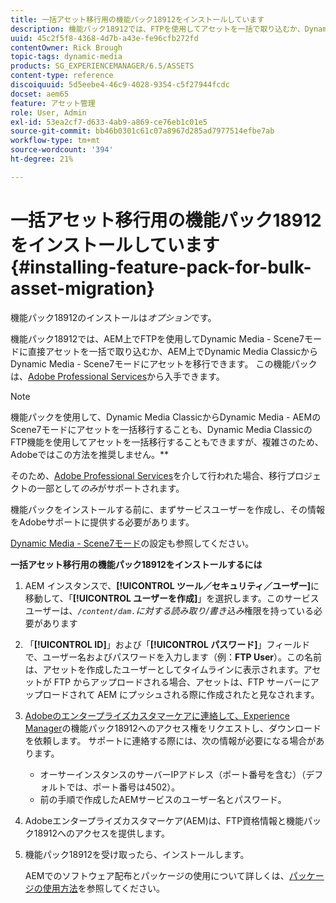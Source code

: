 ```yaml
---
title: 一括アセット移行用の機能パック18912をインストールしています
description: 機能パック18912では、FTPを使用してアセットを一括で取り込むか、Dynamic Media ClassicからAEM上のDynamic Mediaにアセットを移行できます。 このオプションの機能パックは、アドビサポートから入手できます。
uuid: 45c2f5f8-4368-4d7b-a43e-fe96cfb272fd
contentOwner: Rick Brough
topic-tags: dynamic-media
products: SG_EXPERIENCEMANAGER/6.5/ASSETS
content-type: reference
discoiquuid: 5d5eebe4-46c9-4028-9354-c5f27944fcdc
docset: aem65
feature: アセット管理
role: User, Admin
exl-id: 53ea2cf7-d633-4ab9-a869-ce76eb1c01e5
source-git-commit: bb46b0301c61c07a8967d285ad7977514efbe7ab
workflow-type: tm+mt
source-wordcount: '394'
ht-degree: 21%

---
```


# 一括アセット移行用の機能パック18912をインストールしています{#installing-feature-pack-for-bulk-asset-migration}

機能パック18912のインストールは&#x200B;*オプション*&#x200B;です。

機能パック18912では、AEM上でFTPを使用してDynamic Media - Scene7モードに直接アセットを一括で取り込むか、AEM上でDynamic Media ClassicからDynamic Media - Scene7モードにアセットを移行できます。 この機能パックは、[Adobe Professional Services](https://www.adobe.com/jp/experience-cloud/consulting-services.html)から入手できます。

>[!NOTE]
>
>機能パックを使用して、Dynamic Media ClassicからDynamic Media - AEMのScene7モードにアセットを一括移行することも、Dynamic Media ClassicのFTP機能を使用してアセットを一括移行することもできますが、複雑さのため、Adobeではこの方法を推奨しません。**
>
>そのため、[Adobe Professional Services](https://www.adobe.com/experience-cloud/consulting-services.html)を介して行われた場合、移行プロジェクトの一部として&#x200B;*のみ*&#x200B;がサポートされます。

機能パックをインストールする前に、まずサービスユーザーを作成し、その情報をAdobeサポートに提供する必要があります。

[Dynamic Media - Scene7モード](/help/assets/config-dms7.md)の設定も参照してください。

**一括アセット移行用の機能パック18912をインストールするには**

1. AEM インスタンスで、**[!UICONTROL ツール／セキュリティ／ユーザー]**&#x200B;に移動して、「**[!UICONTROL ユーザーを作成]**」を選択します。このサービスユーザーは、*`/content/dam.`に対する読み取り/書き込み*&#x200B;権限を持っている必要があります
1. 「**[!UICONTROL ID]**」および「**[!UICONTROL パスワード]**」フィールドで、ユーザー名およびパスワードを入力します（例：**FTP User**）。この名前は、アセットを作成したユーザーとしてタイムラインに表示されます。アセットが FTP からアップロードされる場合、アセットは、FTP サーバーにアップロードされて AEM にプッシュされる際に作成されたと見なされます。
1. [Adobeのエンタープライズカスタマーケアに連絡して、Experience Manager](https://experienceleague.adobe.com/?support-solution=General#support)の機能パック18912へのアクセス権をリクエストし、ダウンロードを依頼します。 サポートに連絡する際には、次の情報が必要になる場合があります。

   * オーサーインスタンスのサーバーIPアドレス（ポート番号を含む）（デフォルトでは、ポート番号は4502）。
   * 前の手順で作成したAEMサービスのユーザー名とパスワード。

1. Adobeエンタープライズカスタマーケア(AEM)は、FTP資格情報と機能パック18912へのアクセスを提供します。
1. 機能パック18912を受け取ったら、インストールします。

   AEMでのソフトウェア配布とパッケージの使用について詳しくは、[パッケージの使用方法](/help/sites-administering/package-manager.md)を参照してください。
